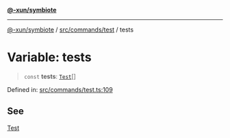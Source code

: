 [**@-xun/symbiote**](../../../../README.md)

***

[@-xun/symbiote](../../../../README.md) / [src/commands/test](../README.md) / tests

# Variable: tests

> `const` **tests**: [`Test`](../enumerations/Test.md)[]

Defined in: [src/commands/test.ts:109](https://github.com/Xunnamius/symbiote/blob/51eddb5973356cb1aa2a534c04d214fae24d5526/src/commands/test.ts#L109)

## See

[Test](../enumerations/Test.md)
